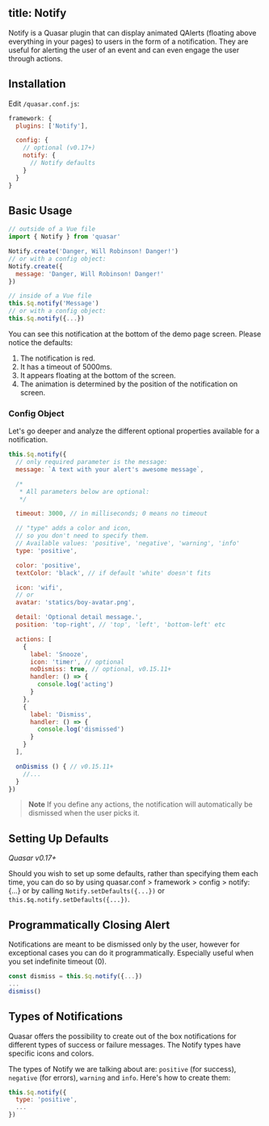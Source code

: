 title: Notify
---
Notify is a Quasar plugin that can display animated QAlerts (floating above everything in your pages) to users in the form of a notification. They are useful for alerting the user of an event and can even engage the user through actions.
<input type="hidden" data-fullpage-demo="popups/notify">

## Installation
Edit `/quasar.conf.js`:
```js
framework: {
  plugins: ['Notify'],

  config: {
    // optional (v0.17+)
    notify: {
      // Notify defaults
    }
  }
}
```

## Basic Usage
``` js
// outside of a Vue file
import { Notify } from 'quasar'

Notify.create('Danger, Will Robinson! Danger!')
// or with a config object:
Notify.create({
  message: 'Danger, Will Robinson! Danger!'
})

// inside of a Vue file
this.$q.notify('Message')
// or with a config object:
this.$q.notify({...})
```

You can see this notification at the bottom of the demo page screen. Please notice the defaults:

1. The notification is red.
2. It has a timeout of 5000ms.
3. It appears floating at the bottom of the screen.
4. The animation is determined by the position of the notification on screen.

### Config Object
Let's go deeper and analyze the different optional properties available for a notification.

``` js
this.$q.notify({
  // only required parameter is the message:
  message: `A text with your alert's awesome message`,

  /*
   * All parameters below are optional:
   */

  timeout: 3000, // in milliseconds; 0 means no timeout

  // "type" adds a color and icon,
  // so you don't need to specify them.
  // Available values: 'positive', 'negative', 'warning', 'info'
  type: 'positive',

  color: 'positive',
  textColor: 'black', // if default 'white' doesn't fits

  icon: 'wifi',
  // or
  avatar: 'statics/boy-avatar.png',

  detail: 'Optional detail message.',
  position: 'top-right', // 'top', 'left', 'bottom-left' etc

  actions: [
    {
      label: 'Snooze',
      icon: 'timer', // optional
      noDismiss: true, // optional, v0.15.11+
      handler: () => {
        console.log('acting')
      }
    },
    {
      label: 'Dismiss',
      handler: () => {
        console.log('dismissed')
      }
    }
  ],

  onDismiss () { // v0.15.11+
    //...
  }
})
```

> **Note**
> If you define any actions, the notification will automatically be dismissed when the user picks it.

## Setting Up Defaults
*Quasar v0.17+*

Should you wish to set up some defaults, rather than specifying them each time, you can do so by using quasar.conf > framework > config > notify: {...} or by calling `Notify.setDefaults({...})` or `this.$q.notify.setDefaults({...})`.

## Programmatically Closing Alert
Notifications are meant to be dismissed only by the user, however for exceptional cases you can do it programmatically. Especially useful when you set indefinite timeout (0).

```js
const dismiss = this.$q.notify({...})
...
dismiss()
```

## Types of Notifications
Quasar offers the possibility to create out of the box notifications for different types of success or failure messages. The Notify types have specific icons and colors.

The types of Notify we are talking about are: `positive` (for success), `negative` (for errors), `warning` and `info`. Here's how to create them:

``` js
this.$q.notify({
  type: 'positive',
  ...
})
```
